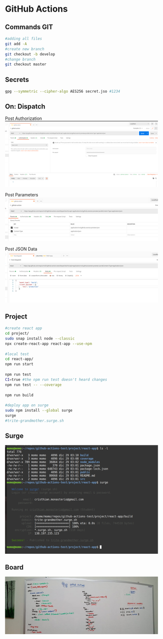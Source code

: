 # GitHub Actions

## Commands GIT

```bash
#adding all files
git add -A
#create new branch
git checkout -b develop
#change branch
git checkout master
```

## Secrets

```bash
gpg --symmetric --cipher-algo AES256 secret.jso #1234
```

## On: Dispatch

Post Authorization
![POST_AUTHORIZATION](./img/dispatch/POST_AUTH.png)

Post Parameters
![POST_PARAMETERS](./img/dispatch/POST_PARAM.png)

Post JSON Data
![POST_JSON](./img/dispatch/POST_JSON_DATA.png)

## Project

```bash
#create react app
cd project/
sudo snap install node --classic
npx create-react-app react-app --use-npm

#local test
cd react-app/
npm run start

npm run test
CI=true #the npm run test doesn't heard changes
npm run test -- --coverage

npm run build

#deploy app on surge
sudo npm install --global surge
surge
#trite-grandmother.surge.sh
```

## Surge
![Board](./img/surge.png)

## Board
![Board](./img/board.jpeg)
